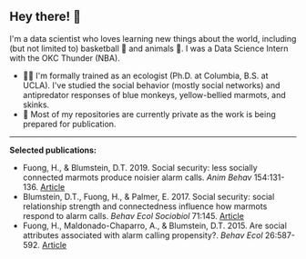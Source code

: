 ## Hey there! 👋

I'm a data scientist who loves learning new things about the world, including (but not limited to) basketball 🏀 and animals 🐒. I was a Data Science Intern with the OKC Thunder (NBA). 

- 👩‍🎓 I'm formally trained as an ecologist (Ph.D. at Columbia, B.S. at UCLA). I've studied the social behavior (mostly social networks) and antipredator responses of blue monkeys, yellow-bellied marmots, and skinks. 
- 📖 Most of my repositories are currently private as the work is being prepared for publication. 

-----

**Selected publications:**

- Fuong, H., & Blumstein, D.T. 2019. Social security: less socially connected marmots produce noisier alarm calls. *Anim Behav* 154:131-136. [Article](https://doi.org/10.1016/j.anbehav.2019.06.019) 
- Blumstein, D.T., Fuong, H., & Palmer, E. 2017. Social security: social relationship strength and connectedness influence how marmots respond to alarm calls. *Behav Ecol Sociobiol* 71:145. [Article](https://doi.org/10.1007/s00265-017-2374-5) 
- Fuong, H., Maldonado-Chaparro, A., & Blumstein, D.T. 2015. Are social attributes associated with alarm calling propensity?. *Behav Ecol* 26:587-592. [Article](https://doi.org/10.1093/beheco/aru235) 


<!--
**hfuong/hfuong** is a ✨ _special_ ✨ repository because its `README.md` (this file) appears on your GitHub profile.

Here are some ideas to get you started:

- 🔭 I’m currently working on ...
- 🌱 I’m currently learning ...
- 👯 I’m looking to collaborate on ...
- 🤔 I’m looking for help with ...
- 💬 Ask me about ...
- 📫 How to reach me: ...
- 😄 Pronouns: ...
- ⚡ Fun fact: ...
-->
